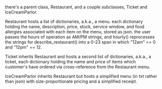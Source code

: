 there's a parent class, Restaurant, and a couple subclasses, Ticket and IceCreamParlor.

Restaurant hosts a list of dictionaries, a.k.a., a menu. each dictionary holding the name, description, price, stock, service window, and food allergies associated with each item on the menu, stored as json. the user passes the hours of operation as AM/PM strings, and hourly() reprocesses the strings for describe_restaurant() into a 0-23 span in which "12am" == 0 and "12pm" == 12.

Ticket inherits Restaurant and hosts a second list of dictionaries, a.k.a., a ticket, each dictionary holding the name and price of items which customer's have ordered via cross-reference from the Restaurant menu.

IceCreamParlor inherits Restaurant but hosts a simplified menu (in txt rather than json) with size-proportionate pricing and a simplified receipt.

